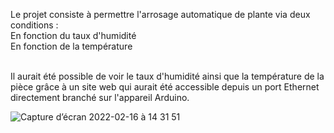 Le projet consiste à permettre l'arrosage automatique de plante via deux conditions :<br>
En fonction du taux d'humidité<br>
En fonction de la température<br><br>

Il aurait été possible de voir le taux d'humidité ainsi que la température de la pièce grâce à un site web qui aurait été accessible depuis un port Ethernet 
directement branché sur l'appareil Arduino.


![Capture d’écran 2022-02-16 à 14 31 51](https://user-images.githubusercontent.com/46001601/154275612-81a22e7e-8a16-4f67-b42f-42b04da3e982.png)
